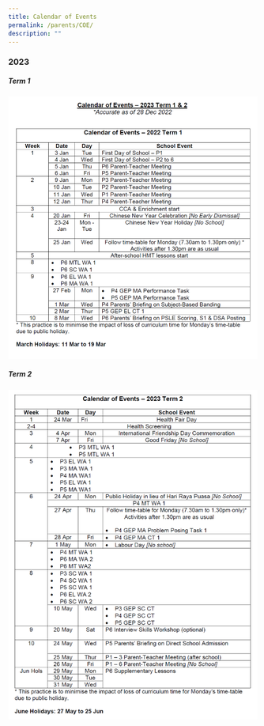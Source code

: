 ```yaml
---
title: Calendar of Events
permalink: /parents/COE/
description: ""
---
```

### **2023**

##### Term 1
![](/images/Notification/Term1.png)
##### Term 2
![](/images/Notification/Term2.png)